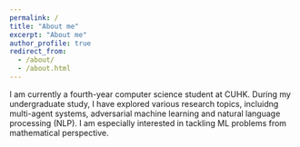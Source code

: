 ```yaml
---
permalink: /
title: "About me"
excerpt: "About me"
author_profile: true
redirect_from: 
  - /about/
  - /about.html
---
```


I am currently a fourth-year computer science student at CUHK. During my undergraduate study, I have explored various research topics, incluidng multi-agent systems, adversarial machine learning and natural language processing (NLP). I am especially interested in tackling ML problems from mathematical perspective.

